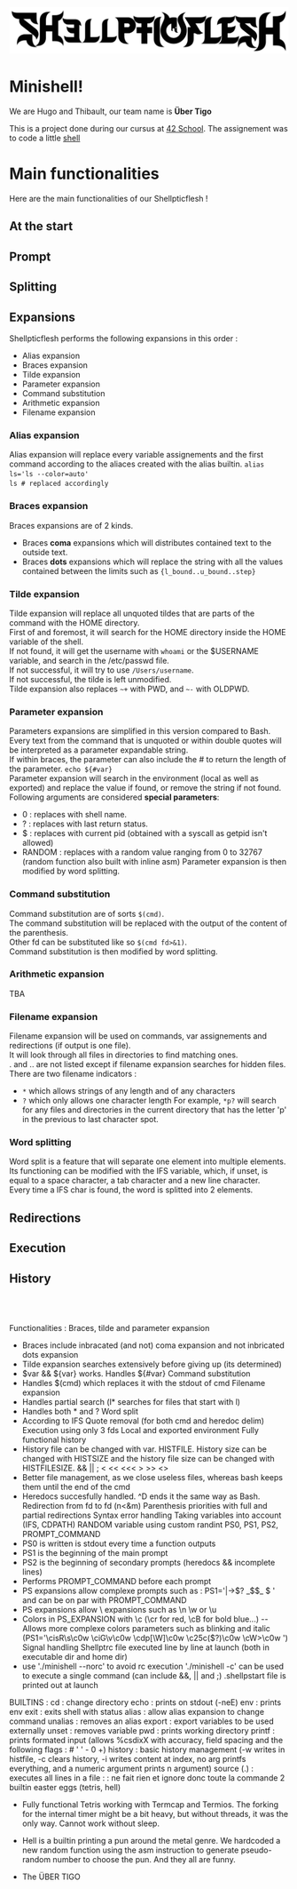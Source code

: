 ![logo](images/logo.png)
# Minishell!
We are Hugo and Thibault, our team name is <b>Über Tigo</b>

This is a project done during our cursus at [42 School](https://42.fr/en/homepage/). The assignement was to code a little [ shell ](https://en.wikipedia.org/wiki/Shell_(computing))

# Main functionalities
Here are the main functionalities of our Shellpticflesh !
## At the start
## Prompt
## Splitting
## Expansions
Shellpticflesh performs the following expansions in this order :
- Alias expansion
- Braces expansion
- Tilde expansion
- Parameter expansion
- Command substitution
- Arithmetic expansion
- Filename expansion
### Alias expansion
Alias expansion will replace every variable assignements and the first command according to the aliaces created with the alias builtin.
`alias ls='ls --color=auto'` <br>
`ls # replaced accordingly` <br>
### Braces expansion
Braces expansions are of 2 kinds. <br>
- Braces **coma** expansions which will distributes contained text to the outside text.
- Braces **dots** expansions which will replace the string with all the values contained between the limits such as `{l_bound..u_bound..step}`
### Tilde expansion
Tilde expansion will replace all unquoted tildes that are parts of the command with the HOME directory.<br>
First of and foremost, it will search for the HOME directory inside the HOME variable of the shell.<br>
If not found, it will get the username with `whoami` or the $USERNAME variable, and search in the /etc/passwd file.<br>
If not successful, it will try to use `/Users/username`.<br>
If not successful, the tilde is left unmodified.<br>
Tilde expansion also replaces `~+` with PWD, and `~-` with OLDPWD.<br>
### Parameter expansion
Parameters expansions are simplified in this version compared to Bash.<br>
Every text from the command that is unquoted or within double quotes will be interpreted as a parameter expandable string.<br>
If within braces, the parameter can also include the # to return the length of the parameter. `echo ${#var}`<br>
Parameter expansion will search in the environment (local as well as exported) and replace the value if found, or remove the string if not found.<br>
Following arguments are considered __special parameters__:<br>
- 0 : replaces with shell name.
- ? : replaces with last return status.
- $ : replaces with current pid (obtained with a syscall as getpid isn't allowed)
- RANDOM : replaces with a random value ranging from 0 to 32767 (random function also built with inline asm)
Parameter expansion is then modified by word splitting.
### Command substitution
Command substitution are of sorts `$(cmd)`.<br>
The command substitution will be replaced with the output of the content of the parenthesis.<br>
Other fd can be substituted like so `$(cmd fd>&1)`.<br>
Command substitution is then modified by word splitting.
### Arithmetic expansion
TBA
### Filename expansion
Filename expansion will be used on commands, var assignements and redirections (if output is one file).<br>
It will look through all files in directories to find matching ones.<br>
. and .. are not listed except if filename expansion searches for hidden files.<br>
There are two filename indicators :<br>
- `*` which allows strings of any length and of any characters
- `?` which only allows one character length
For example, `*p?` will search for any files and directories in the current directory that has the letter 'p' in the previous to last character spot.
### Word splitting
Word split is a feature that will separate one element into multiple elements.<br>
Its functioning can be modified with the IFS variable, which, if unset, is equal to a space character, a tab character and a new line character.<br>
Every time a IFS char is found, the word is splitted into 2 elements.
## Redirections
## Execution
## History
<br><br><br>
Functionalities :
Braces, tilde and parameter expansion
- Braces include inbracated (and not) coma expansion and not inbricated dots expansion
- Tilde expansion searches extensively before giving up (its determined)
- $var && ${var} works. Handles ${#var}
Command substitution
- Handles $(cmd) which replaces it with the stdout of cmd
Filename expansion
- Handles partial search (l* searches for files that start with l)
- Handles both * and ?
Word split
- According to IFS
Quote removal (for both cmd and heredoc delim)
Execution using only 3 fds
Local and exported environment
Fully functional history
- History file can be changed with var. HISTFILE. History size can be changed with HISTSIZE and the history file size can be changed with HISTFILESIZE.
&& || ;
< << <<< > >> <>
- Better file management, as we close useless files, whereas bash keeps them until the end of the cmd
- Heredocs succesfully handled. ^D ends it the same way as Bash.
Redirection from fd to fd (n<&m)
Parenthesis priorities with full and partial redirections
Syntax error handling
Taking variables into account (IFS, CDPATH)
RANDOM variable using custom randint
PS0, PS1, PS2, PROMPT_COMMAND
- PS0 is written is stdout every time a function outputs
- PS1 is the beginning of the main prompt
- PS2 is the beginning of secondary prompts (heredocs && incomplete lines)
- Performs PROMPT_COMMAND before each prompt
- PS expansions allow complexe prompts such as : PS1='|->$? _$$_ $ ' and can be on par with PROMPT_COMMAND
- PS expansions allow \ expansions such as \n \w or \u
- Colors in PS_EXPANSION with \c (\cr for red, \cB for bold blue...)
-- Allows more complexe colors parameters such as blinking and italic (PS1='\cisR\s\c0w \ciG\v\c0w \cdp[\W]\c0w \c25c($?)\c0w \cW>\c0w ')
Signal handling
Shellptrc file executed line by line at launch (both in executable dir and home dir)
- use './minishell --norc' to avoid rc execution
'./minishell -c' can be used to execute a single command (can include &&, || and ;)
.shellpstart file is printed out at launch

BUILTINS :
cd : change directory
echo : prints on stdout (-neE)
env : prints env
exit : exits shell with status
alias : allow alias expansion to change command
unalias : removes an alias
export : export variables to be used externally
unset : removes variable
pwd : prints working directory
printf : prints formated input (allows %csdixX with accuracy, field spacing and the following flags : # ' ' - 0 +)
history : basic history management (-w writes in histfile, -c clears history, -i writes content at index, no arg printfs everything, and a numeric argument prints n argument)
source (.) : executes all lines in a file
: : ne fait rien et ignore donc toute la commande
2 builtin easter eggs (tetris, hell)
- Fully functional Tetris working with Termcap and Termios. The forking for the internal timer might be a bit heavy, but without threads, it was the only way. Cannot work without sleep.
- Hell is a builtin printing a pun around the metal genre. We hardcoded a new random function using the asm instruction to generate pseudo-random number to choose the pun. And they all are funny.

- The ÜBER TIGO
